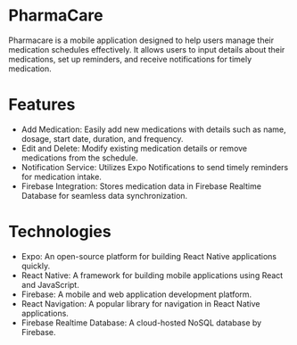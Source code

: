 # PharmaCare
Pharmacare is a mobile application designed to help users manage their medication schedules effectively. It allows users to input details about their medications, set up reminders, and receive notifications for timely medication.

# Features
- Add Medication: Easily add new medications with details such as name, dosage, start date, duration, and frequency.
- Edit and Delete: Modify existing medication details or remove medications from the schedule.
- Notification Service: Utilizes Expo Notifications to send timely reminders for medication intake.
- Firebase Integration: Stores medication data in Firebase Realtime Database for seamless data synchronization.
  
# Technologies
- Expo: An open-source platform for building React Native applications quickly.
- React Native: A framework for building mobile applications using React and JavaScript.
- Firebase: A mobile and web application development platform.
- React Navigation: A popular library for navigation in React Native applications.
- Firebase Realtime Database: A cloud-hosted NoSQL database by Firebase.
